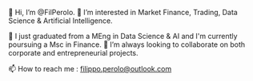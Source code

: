 👋 Hi, I’m @FilPerolo.
👀 I’m interested in Market Finance, Trading, Data Science & Artificial Intelligence.

🌱 I just graduated from a MEng in Data Science & AI and I'm currently poursuing a Msc in Finance.
💞️ I’m always looking to collaborate on both corporate and entrepreneurial projects.

📫 How to reach me : filippo.perolo@outlook.com

<!---
FilPerolo/FilPerolo is a ✨ special ✨ repository because its `README.md` (this file) appears on your GitHub profile.
You can click the Preview link to take a look at your changes.
--->
